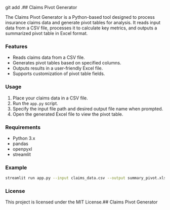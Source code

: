 git add .## Claims Pivot Generator

The Claims Pivot Generator is a Python-based tool designed to process insurance claims data and generate pivot tables for analysis. It reads input data from a CSV file, processes it to calculate key metrics, and outputs a summarized pivot table in Excel format.

### Features
- Reads claims data from a CSV file.
- Generates pivot tables based on specified columns.
- Outputs results in a user-friendly Excel file.
- Supports customization of pivot table fields.

### Usage
1. Place your claims data in a CSV file.
2. Run the `app.py` script.
3. Specify the input file path and desired output file name when prompted.
4. Open the generated Excel file to view the pivot table.

### Requirements
- Python 3.x
- pandas
- openpyxl
- streamlit

### Example
```bash
streamlit run app.py --input claims_data.csv --output summary_pivot.xlsx
```

### License
This project is licensed under the MIT License.## Claims Pivot Generator